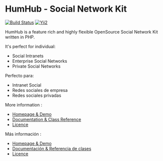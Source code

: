 HumHub - Social Network Kit
===========================

[![Build Status](https://travis-ci.org/humhub/humhub.svg?branch=master)](https://travis-ci.org/humhub/humhub)
[![Yii2](https://img.shields.io/badge/Powered_by-Yii_Framework-green.svg?style=flat)](http://www.yiiframework.com/)

HumHub is a feature rich and highly flexible OpenSource Social Network Kit written in PHP.

It's perfect for individual:
- Social Intranets
- Enterprise Social Networks
- Private Social Networks

Perfecto para:
- Intranet Social
- Redes sociales de empresa
- Redes sociales privadas

More information :
- [Homepage & Demo](http://www.humhub.org)
- [Documentation & Class Reference](http://www.humhub.org/docs)
- [Licence](http://www.humhub.org/licences)

Más información :
- [Homepage & Demo](http://www.humhub.org)
- [Documentación & Referencia de clases](http://www.humhub.org/docs)
- [Licence](http://www.humhub.org/licences)


